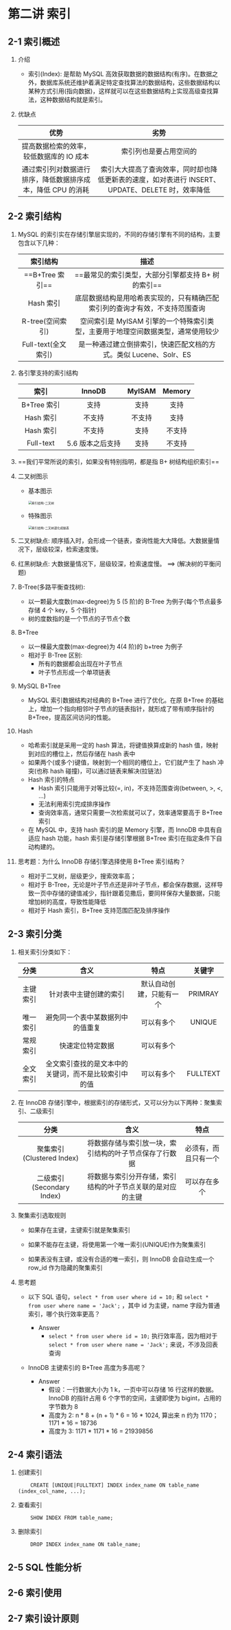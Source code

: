 # 第二讲 索引

## 2-1 索引概述
1. 介绍
    - 索引(Index): 是帮助 MySQL 高效获取数据的数据结构(有序)。在数据之外，数据库系统还维护着满足特定查找算法的数据结构，这些数据结构以某种方式引用(指向数据)，这样就可以在这些数据结构上实现高级查找算法，这种数据结构就是索引。

2. 优缺点

    |                          **优势**                           |                           **劣势**                           |
    | :---------------------------------------------------------: | :----------------------------------------------------------: |
    |          提高数据检索的效率，较低数据库的 IO 成本           |                    索引列也是要占用空间的                    |
    | 通过索引列对数据进行排序，降低数据排序成本，降低 CPU 的消耗 | 索引大大提高了查询效率，同时却也降低更新表的速度，如对表进行 INSERT、UPDATE、DELETE 时，效率降低 |

## 2-2 索引结构

1. MySQL 的索引实在存储引擎层实现的，不同的存储引擎有不同的结构，主要包含以下几种：

    |    **索引结构**     |                           **描述**                           |
    | :-----------------: | :----------------------------------------------------------: |
    |   ==B+Tree 索引==   |      ==最常见的索引类型，大部分引擎都支持 B+ 树的索引==      |
    |      Hash 索引      | 底层数据结构是用哈希表实现的，只有精确匹配索引列的查询才有效，不支持范围查询 |
    |  R-tree(空间索引)   | 空间索引是 MyISAM 引擎的一个特殊索引类型，主要用于地理空间数据类型，通常使用较少 |
    | Full-text(全文索引) | 是一种通过建立倒排索引，快速匹配文档的方式。类似 Lucene、Solr、ES |

2. 各引擎支持的索引结构

    |  **索引**   |    **InnoDB**    | **MyISAM** | **Memory** |
    | :---------: | :--------------: | :--------: | :--------: |
    | B+Tree 索引 |       支持       |    支持    |    支持    |
    |  Hash 索引  |      不支持      |   不支持   |    支持    |
    |  Hash 索引  |      不支持      |    支持    |   不支持   |
    |  Full-text  | 5.6 版本之后支持 |    支持    |   不支持   |

3. ==我们平常所说的索引，如果没有特别指明，都是指 B+ 树结构组织索引==

4. 二叉树图示

    - 基本图示

      <img src="https://studentcwz-pic-bed.oss-cn-guangzhou.aliyuncs.com/img/%E7%B4%A2%E5%BC%95%E7%BB%93%E6%9E%84-%E4%BA%8C%E5%8F%89%E6%A0%91.png" alt="索引结构-二叉树" style="zoom: 50%;" />

    - 特殊图示

      <img src="https://studentcwz-pic-bed.oss-cn-guangzhou.aliyuncs.com/img/%E7%B4%A2%E5%BC%95%E7%BB%93%E6%9E%84-%E4%BA%8C%E5%8F%89%E6%A0%91%E9%80%80%E5%8C%96%E6%88%90%E9%93%BE%E8%A1%A8.png" alt="索引结构-二叉树退化成链表" style="zoom:50%;" />

5. 二叉树缺点: 顺序插入时，会形成一个链表，查询性能大大降低。大数据量情况下，层级较深，检索速度慢。

6. 红黑树缺点: 大数据量情况下，层级较深，检索速度慢。 ==> (解决树的平衡问题)

7. B-Tree(多路平衡查找树): 
    - 以一颗最大度数(max-degree)为 5 (5 阶)的 B-Tree 为例子(每个节点最多存储 4 个 key，5 个指针)
    - 树的度数指的是一个节点的子节点个数

8. B+Tree
    - 以一棵最大度数(max-degree)为 4(4 阶)的 b+tree 为例子
    - 相对于 B-Tree 区别:
        - 所有的数据都会出现在叶子节点
        - 叶子节点形成一个单项链表

9. MySQL B+Tree
    - MySQL 索引数据结构对经典的 B+Tree 进行了优化。在原 B+Tree 的基础上，增加一个指向相邻叶子节点的链表指针，就形成了带有顺序指针的 B+Tree，提高区间访问的性能。

10. Hash
    - 哈希索引就是采用一定的 hash 算法，将键值换算成新的 hash 值，映射到对应的槽位上，然后存储在 hash 表中
    - 如果两个(或多个)键值，映射到一个相同的槽位上，它们就产生了 hash 冲突(也称 hash 碰撞)，可以通过链表来解决(拉链法)
    - Hash 索引的特点
        - Hash 索引只能用于对等比较(=, in)，不支持范围查询(between, >, <, ...)
        - 无法利用索引完成排序操作
        - 查询效率高，通常只需要一次检索就可以了，效率通常要高于 B+Tree 索引
    - 在 MySQL 中，支持 hash 索引的是 Memory 引擎，而 InnoDB 中具有自适应 hash 功能，hash 索引是存储引擎根据 B+Tree 索引在指定条件下自动构建的。

11. 思考题：为什么 InnoDB 存储引擎选择使用 B+Tree 索引结构？
     - 相对于二叉树，层级更少，搜索效率高；
     - 相对于 B-Tree，无论是叶子节点还是非叶子节点，都会保存数据，这样导致一页中存储的键值减少，指针跟着见撒后，要同样保存大量数据，只能增加树的高度，导致性能降低
     - 相对于 Hash 索引，B+Tree 支持范围匹配及排序操作

## 2-3 索引分类

1. 相关索引分类如下：

   | **分类** |                       **含义**                       |         **特点**         | **关键字** |
   | :------: | :--------------------------------------------------: | :----------------------: | :--------: |
   | 主键索引 |                针对表中主键创建的索引                | 默认自动创建，只能有一个 |  PRIMRAY   |
   | 唯一索引 |           避免同一个表中某数据列中的值重复           |        可以有多个        |   UNIQUE   |
   | 常规索引 |                   快速定位特定数据                   |        可以有多个        |            |
   | 全文索引 | 全文索引查找的是文本中的关键词，而不是比较索引中的值 |        可以有多个        |  FULLTEXT  |

2. 在 InnoDB 存储引擎中，根据索引的存储形式，又可以分为以下两种：聚集索引、二级索引

   |         **分类**          |                          **含义**                          |       **特点**       |
   | :-----------------------: | :--------------------------------------------------------: | :------------------: |
   | 聚集索引(Clustered Index) |   将数据存储与索引放一块，索引结构的叶子节点保存了行数据   | 必须有，而且只有一个 |
   | 二级索引(Secondary Index) | 将数据与索引分开存储，索引结构的叶子节点关联的是对应的主键 |     可以存在多个     |

3. 聚集索引选取规则

   - 如果存在主键，主键索引就是聚集索引

   - 如果不能存在主键，将使用第一个唯一索引(UNIQUE)作为聚集索引

   - 如果表没有主键，或没有合适的唯一索引，则 InnoDB 会自动生成一个 row_id 作为隐藏的聚集索引

4. 思考题

   - 以下 SQL 语句，`select * from user where id = 10;` 和 `select * from user where name = 'Jack';` ，其中 id 为主键，name 字段为普通索引，哪个执行效率更高？
     - Answer
       - `select * from user where id = 10;` 执行效率高，因为相对于 `select * from user where name = 'Jack';` 来说，不涉及回表查询

   - InnoDB 主键索引的 B+Tree 高度为多高呢？
     - Answer
       - 假设：一行数据大小为 1 k，一页中可以存储 16 行这样的数据。 InnoDB 的指针占用 6 个字节的空间，主键即使为 bigint，占用的字节数为 8
       - 高度为 2: n * 8 + (n + 1) * 6 = 16 * 1024, 算出来 n 约为 1170； 1171 * 16 = 18736
       - 高度为 3: 1171 * 1171 * 16 = 21939856   

## 2-4 索引语法
1. 创建索引
    ```mysql
        CREATE [UNIQUE|FULLTEXT] INDEX index_name ON table_name (index_col_name, ...);
    ```
2. 查看索引
    ```mysql
        SHOW INDEX FROM table_name;
    ```
3. 删除索引
    ```mysql
        DROP INDEX index_name ON table_name;
    ```

## 2-5 SQL 性能分析

## 2-6 索引使用

## 2-7 索引设计原则
